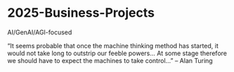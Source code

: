 # 2025-Business-Projects
AI/GenAI/AGI-focused

“It seems probable that once the machine thinking method has started, it would not take long to outstrip our feeble powers... At some stage therefore we should have to expect the machines to take control…”
– Alan Turing
